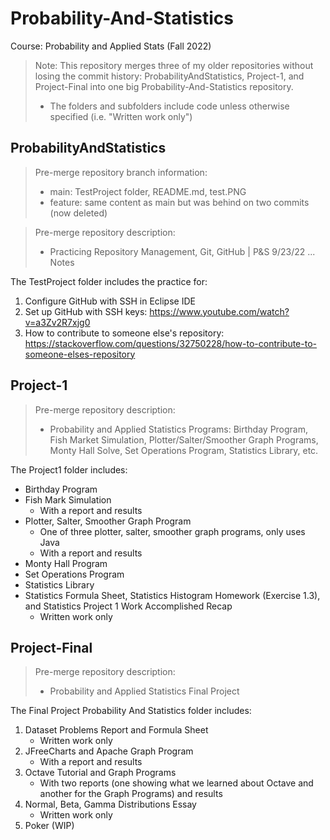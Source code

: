 # Probability-And-Statistics

Course: Probability and Applied Stats (Fall 2022)

> Note: This repository merges three of my older repositories without losing the commit history: ProbabilityAndStatistics, Project-1, and Project-Final into one big Probability-And-Statistics repository.
> - The folders and subfolders include code unless otherwise specified (i.e. "Written work only")

## ProbabilityAndStatistics

> Pre-merge repository branch information:
> - main: TestProject folder, README.md, test.PNG
> - feature: same content as main but was behind on two commits (now deleted)

> Pre-merge repository description:
> - Practicing Repository Management, Git, GitHub | P&S 9/23/22 ... Notes

The TestProject folder includes the practice for:
1. Configure GitHub with SSH in Eclipse IDE
2. Set up GitHub with SSH keys:
https://www.youtube.com/watch?v=a3Zv2R7xjg0
3. How to contribute to someone else's repository:
https://stackoverflow.com/questions/32750228/how-to-contribute-to-someone-elses-repository

## Project-1

> Pre-merge repository description:
> - Probability and Applied Statistics Programs: Birthday Program, Fish Market Simulation, Plotter/Salter/Smoother Graph Programs, Monty Hall Solve, Set Operations Program, Statistics Library, etc.

The Project1 folder includes:
- Birthday Program
- Fish Mark Simulation
    - With a report and results
- Plotter, Salter, Smoother Graph Program
    - One of three plotter, salter, smoother graph programs, only uses Java
    - With a report and results
- Monty Hall Program
- Set Operations Program
- Statistics Library
- Statistics Formula Sheet, Statistics Histogram Homework (Exercise 1.3), and Statistics Project 1 Work Accomplished Recap
    - Written work only

## Project-Final

> Pre-merge repository description:
> - Probability and Applied Statistics Final Project

The Final Project Probability And Statistics folder includes:
1. Dataset Problems Report and Formula Sheet
    - Written work only
2. JFreeCharts and Apache Graph Program
    - With a report and results
3. Octave Tutorial and Graph Programs
    - With two reports (one showing what we learned about Octave and another for the Graph Programs) and results
4. Normal, Beta, Gamma Distributions Essay
    - Written work only
5. Poker (WIP)